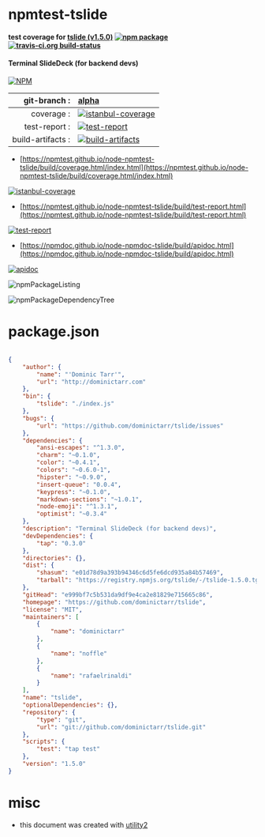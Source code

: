 # npmtest-tslide

#### test coverage for  [tslide (v1.5.0)](https://github.com/dominictarr/tslide)  [![npm package](https://img.shields.io/npm/v/npmtest-tslide.svg?style=flat-square)](https://www.npmjs.org/package/npmtest-tslide) [![travis-ci.org build-status](https://api.travis-ci.org/npmtest/node-npmtest-tslide.svg)](https://travis-ci.org/npmtest/node-npmtest-tslide)

#### Terminal SlideDeck (for backend devs)

[![NPM](https://nodei.co/npm/tslide.png?downloads=true&downloadRank=true&stars=true)](https://www.npmjs.com/package/tslide)

| git-branch : | [alpha](https://github.com/npmtest/node-npmtest-tslide/tree/alpha)|
|--:|:--|
| coverage : | [![istanbul-coverage](https://npmtest.github.io/node-npmtest-tslide/build/coverage.badge.svg)](https://npmtest.github.io/node-npmtest-tslide/build/coverage.html/index.html)|
| test-report : | [![test-report](https://npmtest.github.io/node-npmtest-tslide/build/test-report.badge.svg)](https://npmtest.github.io/node-npmtest-tslide/build/test-report.html)|
| build-artifacts : | [![build-artifacts](https://npmtest.github.io/node-npmtest-tslide/glyphicons_144_folder_open.png)](https://github.com/npmtest/node-npmtest-tslide/tree/gh-pages/build)|

- [https://npmtest.github.io/node-npmtest-tslide/build/coverage.html/index.html](https://npmtest.github.io/node-npmtest-tslide/build/coverage.html/index.html)

[![istanbul-coverage](https://npmtest.github.io/node-npmtest-tslide/build/screenCapture.buildCi.browser.%252Ftmp%252Fbuild%252Fcoverage.lib.html.png)](https://npmtest.github.io/node-npmtest-tslide/build/coverage.html/index.html)

- [https://npmtest.github.io/node-npmtest-tslide/build/test-report.html](https://npmtest.github.io/node-npmtest-tslide/build/test-report.html)

[![test-report](https://npmtest.github.io/node-npmtest-tslide/build/screenCapture.buildCi.browser.%252Ftmp%252Fbuild%252Ftest-report.html.png)](https://npmtest.github.io/node-npmtest-tslide/build/test-report.html)

- [https://npmdoc.github.io/node-npmdoc-tslide/build/apidoc.html](https://npmdoc.github.io/node-npmdoc-tslide/build/apidoc.html)

[![apidoc](https://npmdoc.github.io/node-npmdoc-tslide/build/screenCapture.buildCi.browser.%252Ftmp%252Fbuild%252Fapidoc.html.png)](https://npmdoc.github.io/node-npmdoc-tslide/build/apidoc.html)

![npmPackageListing](https://npmtest.github.io/node-npmtest-tslide/build/screenCapture.npmPackageListing.svg)

![npmPackageDependencyTree](https://npmtest.github.io/node-npmtest-tslide/build/screenCapture.npmPackageDependencyTree.svg)



# package.json

```json

{
    "author": {
        "name": "'Dominic Tarr'",
        "url": "http://dominictarr.com"
    },
    "bin": {
        "tslide": "./index.js"
    },
    "bugs": {
        "url": "https://github.com/dominictarr/tslide/issues"
    },
    "dependencies": {
        "ansi-escapes": "^1.3.0",
        "charm": "~0.1.0",
        "color": "~0.4.1",
        "colors": "~0.6.0-1",
        "hipster": "~0.9.0",
        "insert-queue": "0.0.4",
        "keypress": "~0.1.0",
        "markdown-sections": "~1.0.1",
        "node-emoji": "^1.3.1",
        "optimist": "~0.3.4"
    },
    "description": "Terminal SlideDeck (for backend devs)",
    "devDependencies": {
        "tap": "0.3.0"
    },
    "directories": {},
    "dist": {
        "shasum": "e01d78d9a393b94346c6d5fe6dcd935a84b57469",
        "tarball": "https://registry.npmjs.org/tslide/-/tslide-1.5.0.tgz"
    },
    "gitHead": "e999bf7c5b531da9df9e4ca2e81829e715665c86",
    "homepage": "https://github.com/dominictarr/tslide",
    "license": "MIT",
    "maintainers": [
        {
            "name": "dominictarr"
        },
        {
            "name": "noffle"
        },
        {
            "name": "rafaelrinaldi"
        }
    ],
    "name": "tslide",
    "optionalDependencies": {},
    "repository": {
        "type": "git",
        "url": "git://github.com/dominictarr/tslide.git"
    },
    "scripts": {
        "test": "tap test"
    },
    "version": "1.5.0"
}
```



# misc
- this document was created with [utility2](https://github.com/kaizhu256/node-utility2)

